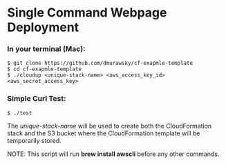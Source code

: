 # Single Command Webpage Deployment

### In your terminal (Mac):

```shell
$ git clone https://github.com/dmurawsky/cf-exapmle-template
$ cd cf-exapmle-template
$ ./cloudup <unique-stack-name> <aws_access_key_id> <aws_secret_access_key>
```

### Simple Curl Test:

```shell
$ ./test
```

The *unique-stack-name* will be used to create both the CloudFormation stack and the S3 bucket where the CloudFormation template will be temporarily stored.

NOTE: This script will run __brew install awscli__ before any other commands.
